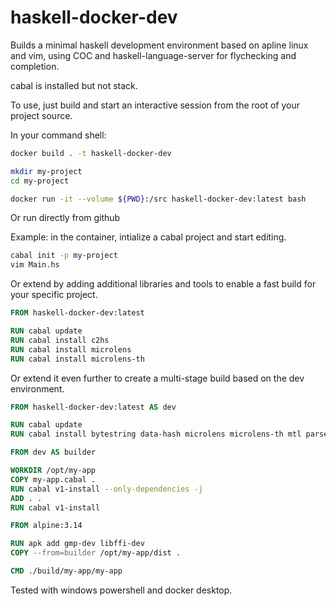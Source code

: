# haskell-docker-dev

Builds a minimal haskell development environment based on apline linux and vim, using COC and haskell-language-server for flychecking and completion.

cabal is installed but not stack.

To use, just build and start an interactive session from the root of your project source.

In your command shell:

```bash
docker build . -t haskell-docker-dev

mkdir my-project
cd my-project

docker run -it --volume ${PWD}:/src haskell-docker-dev:latest bash
```

Or run directly from github

Example: in the container, intialize a cabal project and start editing.

```bash
cabal init -p my-project
vim Main.hs
```

Or extend by adding additional libraries and tools to enable a fast build for your specific project.

```Dockerfile
FROM haskell-docker-dev:latest

RUN cabal update
RUN cabal install c2hs
RUN cabal install microlens
RUN cabal install microlens-th
```

Or extend it even further to create a multi-stage build based on the dev environment.

```Dockerfile
FROM haskell-docker-dev:latest AS dev

RUN cabal update
RUN cabal install bytestring data-hash microlens microlens-th mtl parsec

FROM dev AS builder

WORKDIR /opt/my-app
COPY my-app.cabal .
RUN cabal v1-install --only-dependencies -j
ADD . .
RUN cabal v1-install

FROM alpine:3.14

RUN apk add gmp-dev libffi-dev
COPY --from=builder /opt/my-app/dist .

CMD ./build/my-app/my-app
```

Tested with windows powershell and docker desktop.